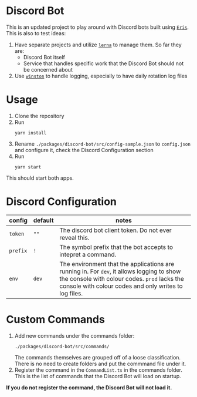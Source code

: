 # Discord Bot

This is an updated project to play around with Discord bots built using [`Eris`](https://github.com/abalabahaha/eris). This is also to test ideas:

1. Have separate projects and utilize [`lerna`](https://github.com/lerna/lerna) to manage them. So far they are:
    - Discord Bot itself
    - Service that handles specific work that the Discord Bot should not be concerned about
1. Use [`winston`](https://github.com/winstonjs/winston) to handle logging, especially to have daily rotation log files

# Usage
1. Clone the repository
1. Run
    ```
    yarn install
    ```
1. Rename `./packages/discord-bot/src/config-sample.json` to `config.json` and configure it, check the Discord Configuration section
1. Run
    ```
    yarn start
    ```

This should start both apps.

# Discord Configuration
| config | default | notes |
| - | - | - |
| `token` | `""` | The discord bot client token. Do not ever reveal this.
| `prefix` | `!` | The symbol prefix that the bot accepts to intepret a command.
| `env` | `dev` | The environment that the applications are running in. For `dev`, it allows logging to show the console with colour codes. `prod` lacks the console with colour codes and only writes to log files.

# Custom Commands
1. Add new commands under the commands folder:
    ```
    ./packages/discord-bot/src/commands/
    ```
    The commands themselves are grouped off of a loose classification. There is no need to create folders and put the commmand file under it.
1. Register the command in the `CommandList.ts` in the commands folder. This is the list of commands that the Discord Bot will load on startup.

**If you do not register the command, the Discord Bot will not load it.**